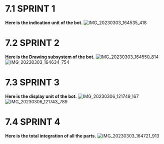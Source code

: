 # 7.1 SPRINT 1 
**Here is the indication unit of the bot.**
![IMG_20230303_164535_418](https://user-images.githubusercontent.com/120156473/223603100-78603492-8307-4e0e-8115-222ba77b5166.jpg)

# 7.2 SPRINT 2 
**Here is the Drawing subsystem of the bot.**
![IMG_20230303_164550_814](https://user-images.githubusercontent.com/120156473/223603298-2ba77e22-0aa9-45c5-b80e-e87b46c59bda.jpg)
![IMG_20230303_164634_754](https://user-images.githubusercontent.com/120156473/223603417-8e3b7d23-1f43-4bf6-92c7-3e8307b2168e.jpg)


#  7.3 SPRINT 3 
**Here is the display unit of the bot.**
![IMG_20230306_121749_167](https://user-images.githubusercontent.com/120156473/223603669-d83e1eec-2078-4fc8-a1fe-28c40b494623.jpg)
![IMG_20230306_121743_789](https://user-images.githubusercontent.com/120156473/223603741-48b5252d-7546-435d-a9bb-9d89cf2350b9.jpg)

#  7.4 SPRINT 4
**Here is the total integration of all the parts.**
![IMG_20230303_164721_913](https://user-images.githubusercontent.com/120156473/223604538-b0d2afe8-4717-4dd1-b6fa-9a9eebe1009e.jpg)

